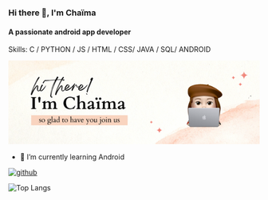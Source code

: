 ### Hi there 👋, I'm Chaïma
#### A passionate android app developer


Skills: C / PYTHON / JS / HTML / CSS/ JAVA / SQL/ ANDROID

![Design and Developement](https://github.com/Feddane/Feddane/blob/main/hi%20there!.png )
- 🌱 I’m currently learning Android 


[<img src='https://cdn.jsdelivr.net/npm/simple-icons@3.0.1/icons/github.svg' alt='github' height='40'>](https://github.com/Feddane)  

![Top Langs](https://camo.githubusercontent.com/521c83f436eacae25228dc6c3b0b9c0816063a0412ad878432af5b8af92d3ff1/68747470733a2f2f6769746875622d726561646d652d73746174732e76657263656c2e6170702f6170692f746f702d6c616e67733f757365726e616d653d66656464616e652673686f775f69636f6e733d74727565266c6f63616c653d656e266c61796f75743d636f6d70616374)


